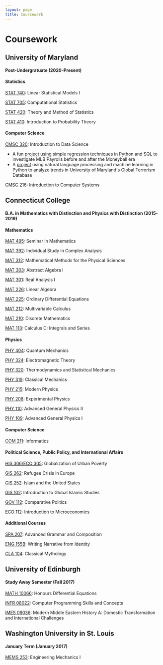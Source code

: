 ```yaml
---
layout: page
title: Coursework
---
```


<h1> Coursework </h1>

<h2> University of Maryland</h2>

<h4> Post-Undergratuate (2020-Present) </h4>

<h4> Statistics </h4>

[STAT 740](https://academiccatalog.umd.edu/graduate/courses/stat/): Linear Statistical Models I

[STAT 705](https://academiccatalog.umd.edu/graduate/courses/stat/): Computational Statistics

[STAT 420](https://www-math.umd.edu/undergraduate/departmental-course-pages/offered-courses/415-stat-420-introduction-to-statistics.html): Theory and Method of Statistics

[STAT 410](https://www-math.umd.edu/undergraduate/departmental-course-pages/offered-courses/414-stat-410-introduction-to-probability-theory.html): Introduction to Probability Theory

<h4> Computer Science </h4>

[CMSC 320](https://cmsc320.github.io/2021/index.html): Introduction to Data Science
- A fun [project](https://tyleraclark.github.io/projects/CMSC320_project_2.html) using simple regression techniques in Python and SQL to investigate MLB Payrolls before and after the Moneyball era
- A [project](https://tyleraclark.github.io/projects/CMSC320_final_project.html) using natural language processing and machine learning in Python to analyze trends in University of Maryland's Global Terrorism Database

[CMSC 216](https://academiccatalog.umd.edu/undergraduate/approved-courses/cmsc/): Introduction to Computer Systems

<h2>Connecticut College</h2>

<h4>B.A. in Mathematics with Distinction and Physics with Distinction (2015-2019)</h4>

<h4>Mathematics</h4>

[MAT 495](http://conncoll.smartcatalogiq.com/2020-2021/Catalog/Courses/MAT-MATHEMATICS/400/MAT-495): Seminar in Mathematics

[MAT 392](http://conncoll.smartcatalogiq.com/2020-2021/Catalog/Courses/MAT-MATHEMATICS/300/MAT-309): Individual Study in Complex Analysis

[MAT 312](http://conncoll.smartcatalogiq.com/2020-2021/Catalog/Courses/MAT-MATHEMATICS/300/MAT-312): Mathematical Methods for the Physical Sciences

[MAT 303](http://conncoll.smartcatalogiq.com/2020-2021/Catalog/Courses/MAT-MATHEMATICS/300/MAT-303): Abstract Algebra I

[MAT 301](http://conncoll.smartcatalogiq.com/2020-2021/Catalog/Courses/MAT-MATHEMATICS/300/MAT-301): Real Analysis I

[MAT 226](http://conncoll.smartcatalogiq.com/2020-2021/Catalog/Courses/MAT-MATHEMATICS/200/MAT-226): Linear Algebra

[MAT 225](http://conncoll.smartcatalogiq.com/2020-2021/Catalog/Courses/MAT-MATHEMATICS/200/MAT-225): Ordinary Differential Equations

[MAT 212](http://conncoll.smartcatalogiq.com/2020-2021/Catalog/Courses/MAT-MATHEMATICS/200/MAT-212): Multivariable Calculus

[MAT 210](http://conncoll.smartcatalogiq.com/2020-2021/Catalog/Courses/MAT-MATHEMATICS/200/MAT-210): Discrete Mathematics

[MAT 113](http://conncoll.smartcatalogiq.com/2020-2021/Catalog/Courses/MAT-MATHEMATICS/100/MAT-113): Calculus C: Integrals and Series

<h4>Physics</h4>

[PHY 404](http://conncoll.smartcatalogiq.com/en/2020-2021/Catalog/Courses/PHY-PHYSICS/400/PHY-404): Quantum Mechanics

[PHY 324](http://conncoll.smartcatalogiq.com/en/2020-2021/Catalog/Courses/PHY-PHYSICS/300/PHY-324): Electromagnetic Theory 

[PHY 320](http://conncoll.smartcatalogiq.com/en/2020-2021/Catalog/Courses/PHY-PHYSICS/300/PHY-320): Thermodynamics and Statistical Mechanics

[PHY 319](http://conncoll.smartcatalogiq.com/en/2020-2021/Catalog/Courses/PHY-PHYSICS/300/PHY-319): Classical Mechanics

[PHY 215](http://conncoll.smartcatalogiq.com/en/2020-2021/Catalog/Courses/PHY-PHYSICS/200/PHY-215): Modern Physics

[PHY 208](http://conncoll.smartcatalogiq.com/en/2020-2021/Catalog/Courses/PHY-PHYSICS/200/PHY-208): Experimental Physics

[PHY 110](http://conncoll.smartcatalogiq.com/en/2020-2021/Catalog/Courses/PHY-PHYSICS/100/PHY-110): Advanced General Physics II

[PHY 109](http://conncoll.smartcatalogiq.com/en/2020-2021/Catalog/Courses/PHY-PHYSICS/100/PHY-109): Advanced General Physics I

<h4>Computer Science</h4>

[COM 211](http://conncoll.smartcatalogiq.com/2020-2021/Catalog/Courses/COM-COMPUTER-SCIENCE/200/COM-211): Informatics

<h4>Political Science, Public Policy, and International Affairs</h4>

[HIS 306/ECO 305](http://conncoll.smartcatalogiq.com/2020-2021/Catalog/Courses/HIS-HISTORY/300/HIS-306): Globalization of Urban Poverty

[GIS 262](http://conncoll.smartcatalogiq.com/2020-2021/Catalog/Courses/GER-GERMAN-STUDIES/200/GER-262): Refugee Crisis in Europe

[GIS 252](http://conncoll.smartcatalogiq.com/2020-2021/Catalog/Courses/ANT-ANTHROPOLOGY/200/ANT-252): Islam and the United States

[GIS 102](http://conncoll.smartcatalogiq.com/2020-2021/Catalog/Courses/GIS-GLOBAL-ISLAMIC-STUDIES/100/GIS-102): Introduction to Global Islamic Studies

[GOV 112](http://conncoll.smartcatalogiq.com/2020-2021/Catalog/Courses/GOV-GOVERNMENT/100/GOV-112): Comparative Politics

[ECO 112](http://conncoll.smartcatalogiq.com/2020-2021/Catalog/Courses/ECO-ECONOMICS/100/ECO-112): Introduction to Microeconomics

<h4>Additional Courses</h4>

[SPA 207](http://conncoll.smartcatalogiq.com/2020-2021/Catalog/Courses/SPA-HISPANIC-STUDIES/200/SPA-207): Advanced Grammar and Composition

[ENG 155B](http://conncoll.smartcatalogiq.com/2020-2021/Catalog/Courses/ENG-ENGLISH/200/ENG-221): Writing Narrative from Identity

[CLA 104](http://conncoll.smartcatalogiq.com/2020-2021/Catalog/Courses/CLA-CLASSICS/100/CLA-104): Classical Mythology

<h2>University of Edinburgh</h2> 

<h4>Study Away Semester (Fall 2017)</h4>

[MATH 10066](http://www.drps.ed.ac.uk/17-18/dpt/cxmath10066.htm): Honours Differential Equations

[INFR 08022](http://www.drps.ed.ac.uk/17-18/dpt/cxinfr08022.htm): Computer Programming Skills and Concepts

[IMES 08036](http://www.drps.ed.ac.uk/17-18/dpt/cximes08036.htm): Modern Middle Eastern History A: Domestic Transformation and International Challenges

<h2>Washington University in St. Louis</h2>

<h4>January Term (January 2017)</h4>

[MEMS 253](https://bulletin.wustl.edu/undergrad/engineering/mechanical-engineering-materials-science/#courses): Engineering Mechanics I
